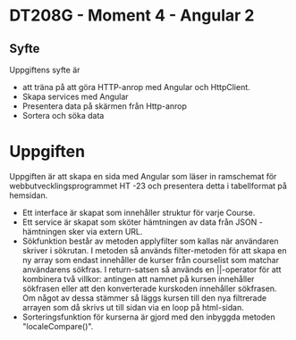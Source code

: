 # DT208G - Moment 4 - Angular 2
## Syfte
Uppgiftens syfte är 
+ att träna på att göra HTTP-anrop med Angular och HttpClient.
+ Skapa services med Angular
+ Presentera data på skärmen från Http-anrop 
+ Sortera och söka data

# Uppgiften
Uppgiften är att skapa en sida  med Angular som läser in ramschemat för webbutvecklingsprogrammet HT -23 och presentera detta i tabellformat på hemsidan. 

* Ett interface är skapat som innehåller struktur för varje Course.
* Ett service är skapat som sköter hämtningen av data från JSON - hämtningen sker via extern URL. 
* Sökfunktion består av metoden applyfilter som kallas när användaren skriver i sökrutan. I metoden så används filter-metoden för att skapa en ny array som endast innehåller de kurser från courselist som matchar användarens sökfras. I return-satsen så används en ||-operator för att kombinera två villkor: antingen att namnet på kursen innehåller sökfrasen eller att den konverterade kurskoden innehåller sökfrasen. Om något av dessa stämmer så läggs kursen till den nya filtrerade arrayen som då skrivs ut till sidan via en loop på html-sidan.
* Sorteringsfunktion för kurserna är gjord med den inbyggda metoden "localeCompare()".